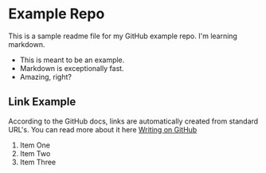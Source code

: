 # Example Repo

This is a sample readme file for my GitHub example repo. I'm learning markdown.

* This is meant to be an example.
* Markdown is exceptionally fast.
* Amazing, right?

## Link Example
According to the GitHub docs, links are automatically created from standard URL's. You can read more about it here [Writing on GitHub](https://docs.github.com/en/get-started/writing-on-github)

1. Item One
2. Item Two
3. Item Three